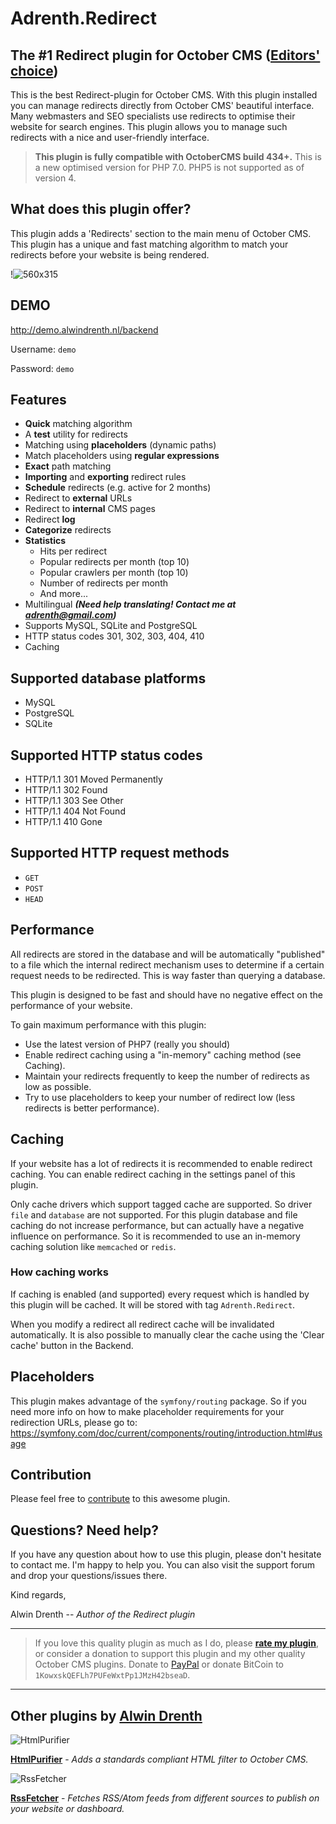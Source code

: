 # Adrenth.Redirect

## The #1 Redirect plugin for October CMS ([Editors' choice](http://octobercms.com/plugins/featured))

This is the best Redirect-plugin for October CMS. With this plugin installed you can manage redirects directly from October CMS' beautiful interface. Many webmasters and SEO specialists use redirects to optimise their website for search engines. This plugin allows you to manage such redirects with a nice and user-friendly interface.

> **This plugin is fully compatible with OctoberCMS build 434+.** This is a new optimised version for PHP 7.0. PHP5 is not supported as of version 4.

## What does this plugin offer?

This plugin adds a 'Redirects' section to the main menu of October CMS. This plugin has a unique and fast matching algorithm to match your redirects before your website is being rendered.

!![560x315](//www.youtube.com/embed/R1s7yEEKrgA)

## DEMO

http://demo.alwindrenth.nl/backend

Username: `demo`


Password: `demo`

## Features

* **Quick** matching algorithm
* A **test** utility for redirects
* Matching using **placeholders** (dynamic paths)
* Match placeholders using **regular expressions**
* **Exact** path matching
* **Importing** and **exporting** redirect rules
* **Schedule** redirects (e.g. active for 2 months)
* Redirect to **external** URLs
* Redirect to **internal** CMS pages
* Redirect **log**
* **Categorize** redirects
* **Statistics**
    * Hits per redirect
    * Popular redirects per month (top 10)
    * Popular crawlers per month (top 10)
    * Number of redirects per month
    * And more...
* Multilingual ***(Need help translating! Contact me at adrenth@gmail.com)***
* Supports MySQL, SQLite and PostgreSQL
* HTTP status codes 301, 302, 303, 404, 410
* Caching

## Supported database platforms

* MySQL
* PostgreSQL
* SQLite

## Supported HTTP status codes

* HTTP/1.1 301 Moved Permanently
* HTTP/1.1 302 Found
* HTTP/1.1 303 See Other
* HTTP/1.1 404 Not Found
* HTTP/1.1 410 Gone

## Supported HTTP request methods

* `GET`
* `POST`
* `HEAD`

## Performance

All redirects are stored in the database and will be automatically "published" to a file which the internal redirect mechanism uses to determine if a certain request needs to be redirected. This is way faster than querying a database.

This plugin is designed to be fast and should have no negative effect on the performance of your website.

To gain maximum performance with this plugin:

* Use the latest version of PHP7 (really you should)
* Enable redirect caching using a "in-memory" caching method (see Caching).
* Maintain your redirects frequently to keep the number of redirects as low as possible.
* Try to use placeholders to keep your number of redirect low (less redirects is better performance).

## Caching

If your website has a lot of redirects it is recommended to enable redirect caching. You can enable redirect caching in the settings panel of this plugin.
 
Only cache drivers which support tagged cache are supported. So driver `file` and `database` are not supported. For this plugin database and file caching do not increase performance, but can actually have a negative influence on performance. So it is recommended to use an in-memory caching solution like `memcached` or `redis`.

### How caching works

If caching is enabled (and supported) every request which is handled by this plugin will be cached. It will be stored with tag `Adrenth.Redirect`.

When you modify a redirect all redirect cache will be invalidated automatically. It is also possible to manually clear the cache using the 'Clear cache' button in the Backend.

## Placeholders

This plugin makes advantage of the `symfony/routing` package. So if you need more info on how to make placeholder requirements for your redirection URLs, please go to: https://symfony.com/doc/current/components/routing/introduction.html#usage

## Contribution

Please feel free to [contribute](https://github.com/adrenth/redirect) to this awesome plugin. 

## Questions? Need help?

If you have any question about how to use this plugin, please don't hesitate to contact me. I'm happy to help you. You can also visit the support forum and drop your questions/issues there.

Kind regards,

Alwin Drenth -- *Author of the Redirect plugin*

---

> If you love this quality plugin as much as I do, please [**rate my plugin**](http://octobercms.com/plugin/adrenth-redirect), or consider a donation to support this plugin and my other quality October CMS plugins. Donate to [PayPal](https://www.paypal.me/adrenth) or donate BitCoin to `1KowxskQEFLh7PUFeWxtPp1JMzH42bseaD`.

---

## Other plugins by [Alwin Drenth](http://octobercms.com/author/Adrenth)

![HtmlPurifier](http://octobercms.com/storage/app/uploads/public/588/334/987/thumb_6466_64x64_0_0_auto.png)

[**HtmlPurifier**](http://octobercms.com/plugin/adrenth-htmlpurifier) -  *Adds a standards compliant HTML filter to October CMS.*

![RssFetcher](http://octobercms.com/storage/app/uploads/public/567/69d/038/thumb_3541_64x64_0_0_auto.png)

[**RssFetcher**](http://octobercms.com/plugin/adrenth-rssfetcher) - *Fetches RSS/Atom feeds from different sources to publish on your website or dashboard.*
